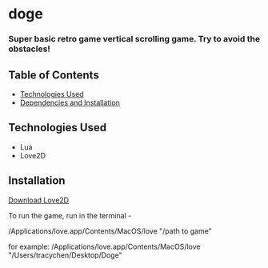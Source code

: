 # doge
### Super basic retro game vertical scrolling game. Try to avoid the obstacles!

## Table of Contents
* [Technologies Used](#technologies-used)
* [Dependencies and Installation](#dependencies-and-installation)


## Technologies Used
- Lua
- Love2D


## Installation
[Download Love2D](https://love2d.org/)

To run the game, run in the terminal - 

/Applications/love.app/Contents/MacOS/love "/path to game"

for example: 
/Applications/love.app/Contents/MacOS/love "/Users/tracychen/Desktop/Doge"

